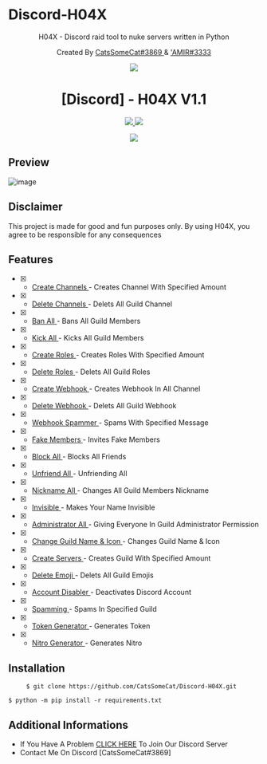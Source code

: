 # Discord-H04X
<p align="center">
H04X - Discord raid tool to nuke servers written in Python
</p>
<p align="center">
Created By <a href="https://github.com/CatsSomeCat">CatsSomeCat#3869 
  </a> & 
  <a href="https://github.com/AMIR-H-P">'AMIR#3333</a> 
<p align="center">
  <img src="https://user-images.githubusercontent.com/78264512/194781801-8e19ae57-7807-43ed-ade8-dc71a126c583.png">
</p>
<h1 align="center">[Discord] - H04X V1.1</h1>
<p align="center">
  <a href="https://www.python.org">
    <img src="https://img.shields.io/badge/Python-3.10-informational.svg">
  </a>
  <a href="https://github.com/CatsSomeCat/Discord-H04X">
    <img src="https://img.shields.io/github/repo-size/CatsSomeCat/Discord-H04X?label=Repository%20Size">
  </a>
    <p align="center"> <a href="https://github.com/CatsSomeCat/Discord-H04X">
    <img src="https://img.shields.io/github/stars/CatsSomeCat/Discord-H04X?style=for-the-badge">
  </a>



## Preview
![image](https://user-images.githubusercontent.com/78264512/194784439-e56a3d94-2f52-4dc8-a2ea-b380bb5c9f57.png)

## Disclaimer
This project is made for good and fun purposes only. 
By using H04X, you agree to be responsible for any consequences

## Features
- [x] - [ Create Channels ](https://github.com/AstraaDev/Discord-All-Tools-In-One) - Creates Channel With Specified Amount
- [x] - [ Delete Channels ](https://github.com/AstraaDev/Discord-All-Tools-In-One) - Delets All Guild Channel
- [x] - [ Ban All ](https://github.com/AstraaDev/Discord-All-Tools-In-One) - Bans All Guild Members
- [x] - [ Kick All ](https://github.com/AstraaDev/Discord-All-Tools-In-One) - Kicks All Guild Members
- [x] - [ Create Roles ](https://github.com/AstraaDev/Discord-All-Tools-In-One) - Creates Roles With Specified Amount
- [x] - [ Delete Roles ](https://github.com/AstraaDev/Discord-All-Tools-In-One) - Delets All Guild Roles
- [x] - [ Create Webhook ](https://github.com/AstraaDev/Discord-All-Tools-In-One) - Creates Webhook In All Channel
- [x] - [ Delete Webhook ](https://github.com/AstraaDev/Discord-All-Tools-In-One) - Delets All Guild Webhook
- [x] - [ Webhook Spammer ](https://github.com/AstraaDev/Discord-All-Tools-In-One) - Spams With Specified Message
- [x] - [ Fake Members ](https://github.com/AstraaDev/Discord-All-Tools-In-One) - Invites Fake Members
- [x] - [ Block All ](https://github.com/AstraaDev/Discord-All-Tools-In-One) - Blocks All Friends
- [x] - [ Unfriend All ](https://github.com/AstraaDev/Discord-All-Tools-In-One) - Unfriending All
- [x] - [ Nickname All ](https://github.com/AstraaDev/Discord-All-Tools-In-One) - Changes All Guild Members Nickname
- [x] - [ Invisible ](https://github.com/AstraaDev/Discord-All-Tools-In-One) - Makes Your Name Invisible
- [x] - [ Administrator All ](https://github.com/AstraaDev/Discord-All-Tools-In-One) - Giving Everyone In Guild Administrator Permission
- [x] - [ Change Guild Name & Icon ](https://github.com/AstraaDev/Discord-All-Tools-In-One) - Changes Guild Name & Icon
- [x] - [ Create Servers ](https://github.com/AstraaDev/Discord-All-Tools-In-One) - Creates Guild With Specified Amount
- [x] - [ Delete Emoji ](https://github.com/AstraaDev/Discord-All-Tools-In-One) - Delets All Guild Emojis
- [x] - [ Account Disabler ](https://github.com/AstraaDev/Discord-All-Tools-In-One) - Deactivates Discord Account
- [x] - [ Spamming ](https://github.com/AstraaDev/Discord-All-Tools-In-One) - Spams In Specified Guild
- [x] - [ Token Generator ](https://github.com/AstraaDev/Discord-All-Tools-In-One) - Generates Token
- [x] - [ Nitro Generator ](https://github.com/AstraaDev/Discord-All-Tools-In-One) - Generates Nitro
      
## Installation
`     
$ git clone https://github.com/CatsSomeCat/Discord-H04X.git
`

`
$ python -m pip install -r requirements.txt
`
## Additional Informations
- If You Have A Problem [CLICK HERE](https://discord.gg/GDAqqt9B) To Join Our Discord Server
- Contact Me On Discord [CatsSomeCat#3869]
